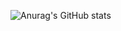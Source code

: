 
![Anurag's GitHub stats](https://github-readme-stats.vercel.app/api?username=ahmedelshamy4&show_icons=true)
